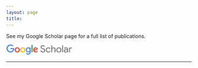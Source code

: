 ```yaml
---
layout: page
title: 
---
```

See my Google Scholar page for a full list of publications.
<div align="left">
<a href="https://scholar.google.com/citations?user=uWmNwTAAAAAJ&hl=en" target="_blank"><img src="/img/scholar_logo_64dp.png" alt="Google Scholar" height="30"></a>
</div>

----

